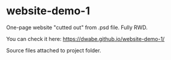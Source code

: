 # website-demo-1

One-page website "cutted out" from .psd file. Fully RWD.

You can check it here: https://dwabe.github.io/website-demo-1/

Source files attached to project folder.
